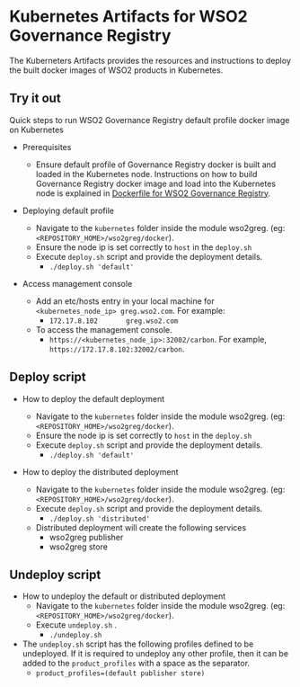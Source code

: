 # Kubernetes Artifacts for WSO2 Governance Registry #
The Kuberneters Artifacts provides the resources and instructions to deploy the built docker images of WSO2 products in Kubernetes.

## Try it out
Quick steps to run WSO2 Governance Registry default profile docker image on Kubernetes

* Prerequisites
    - Ensure default profile of Governance Registry docker is built and loaded in the Kubernetes node.
    Instructions on how to build Governance Registry docker image and load into the Kubernetes node is explained in [Dockerfile for WSO2 Governance Registry](https://github.com/wso2/kubernetes-artifacts/tree/master/wso2greg/docker/README.md#building-the-docker-images).

* Deploying default profile
    - Navigate to the `kubernetes` folder inside the module wso2greg. (eg: `<REPOSITORY_HOME>/wso2greg/docker`). 
    - Ensure the node ip is set correctly to `host` in the `deploy.sh`
    - Execute `deploy.sh` script and provide the deployment details.
        + `./deploy.sh 'default'`

* Access management console
    - Add an etc/hosts entry in your local machine for `<kubernetes_node_ip> greg.wso2.com`. For example:
        + `172.17.8.102       greg.wso2.com`
    - To access the management console.
        +  `https://<kubernetes_node_ip>:32002/carbon`. For example, `https://172.17.8.102:32002/carbon`.

## Deploy script

* How to deploy the default deployment
    - Navigate to the `kubernetes` folder inside the module wso2greg. (eg: `<REPOSITORY_HOME>/wso2greg/docker`).
    - Ensure the node ip is set correctly to `host` in the `deploy.sh`
    - Execute `deploy.sh` script and provide the deployment details.
        + `./deploy.sh 'default'`
          
* How to deploy the distributed deployment
    - Navigate to the `kubernetes` folder inside the module wso2greg. (eg: `<REPOSITORY_HOME>/wso2greg/docker`).
    - Execute `deploy.sh` script and provide the deployment details.
        + `./deploy.sh 'distributed'`
    - Distributed deployment will create the following services
        + wso2greg publisher
        + wso2greg store 
    
## Undeploy script

* How to undeploy the default or distributed deployment
    - Navigate to the `kubernetes` folder inside the module wso2greg. (eg: `<REPOSITORY_HOME>/wso2greg/docker`).
    - Execute `undeploy.sh` .
        + `./undeploy.sh`           
* The `undeploy.sh` script has the following profiles defined to be undeployed. If it is required to undeploy any other profile, then it can be added to the `product_profiles` with a space as the separator.
    - `product_profiles=(default publisher store)`

